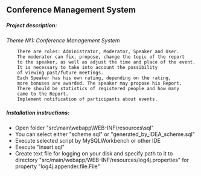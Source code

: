 ## Conference Management System
##### Project description:
*Theme №1: Conference Management System*

        There are roles: Administrator, Moderator, Speaker and User.
        The moderator can fix, propose, change the topic of the report
        to the speaker, as well as adjust the time and place of the event.
        It is necessary to take into account the possibility 
        of viewing past/future meetings. 
        Each Speaker has his own rating, depending on the rating, 
        more bonuses are awarded. The speaker may propose his Report. 
        There should be statistics of registered people and how many 
        came to the Report.
        Implement notification of participants about events.


##### Installation instructions:
* Open folder "src\main\webapp\WEB-INF\resources\sql"
* You can select either "scheme.sql" or "generated_by_IDEA_scheme.sql"
* Execute selected script by MySQLWorkbench or other IDE
* Execute "insert.sql" 
* Create text file for logging on your disk and specify path to it to 
  directory "src/main/webapp/WEB-INF/resources/log4j.properties" 
  for property "log4j.appender.file.File"
